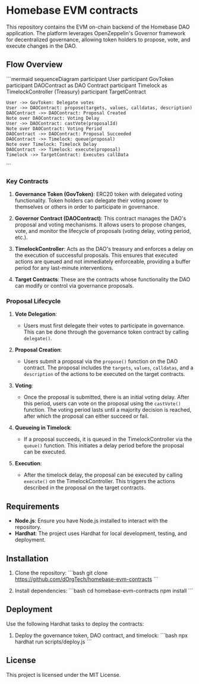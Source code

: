 # Homebase EVM contracts

This repository contains the EVM on-chain backend of the Homebase DAO application. The platform leverages OpenZeppelin's Governor framework for decentralized governance, allowing token holders to propose, vote, and execute changes in the DAO.

## Flow Overview

\```mermaid
sequenceDiagram
    participant User
    participant GovToken
    participant DAOContract as DAO Contract
    participant Timelock as TimelockController (Treasury)
    participant TargetContract

    User ->> GovToken: Delegate votes
    User ->> DAOContract: propose(targets, values, calldatas, description)
    DAOContract ->> DAOContract: Proposal Created
    Note over DAOContract: Voting Delay
    User ->> DAOContract: castVote(proposalId)
    Note over DAOContract: Voting Period
    DAOContract ->> DAOContract: Proposal Succeeded
    DAOContract ->> Timelock: queue(proposal)
    Note over Timelock: Timelock Delay
    DAOContract ->> Timelock: execute(proposal)
    Timelock ->> TargetContract: Executes callData
\```

### Key Contracts

1. **Governance Token (GovToken)**: ERC20 token with delegated voting functionality. Token holders can delegate their voting power to themselves or others in order to participate in governance.
   
2. **Governor Contract (DAOContract)**: This contract manages the DAO's proposal and voting mechanisms. It allows users to propose changes, vote, and monitor the lifecycle of proposals (voting delay, voting period, etc.).

3. **TimelockController**: Acts as the DAO's treasury and enforces a delay on the execution of successful proposals. This ensures that executed actions are queued and not immediately enforceable, providing a buffer period for any last-minute interventions.

4. **Target Contracts**: These are the contracts whose functionality the DAO can modify or control via governance proposals.

### Proposal Lifecycle

1. **Vote Delegation**: 
   - Users must first delegate their votes to participate in governance. This can be done through the governance token contract by calling `delegate()`.

2. **Proposal Creation**:
   - Users submit a proposal via the `propose()` function on the DAO contract. The proposal includes the `targets`, `values`, `calldatas`, and a `description` of the actions to be executed on the target contracts.

3. **Voting**:
   - Once the proposal is submitted, there is an initial voting delay. After this period, users can vote on the proposal using the `castVote()` function. The voting period lasts until a majority decision is reached, after which the proposal can either succeed or fail.

4. **Queueing in Timelock**:
   - If a proposal succeeds, it is queued in the TimelockController via the `queue()` function. This initiates a delay period before the proposal can be executed.

5. **Execution**:
   - After the timelock delay, the proposal can be executed by calling `execute()` on the TimelockController. This triggers the actions described in the proposal on the target contracts.

## Requirements

- **Node.js**: Ensure you have Node.js installed to interact with the repository.
- **Hardhat**: The project uses Hardhat for local development, testing, and deployment.
  
## Installation

1. Clone the repository:
    \```bash
    git clone https://github.com/dOrgTech/homebase-evm-contracts
    \```

2. Install dependencies:
    \```bash
    cd homebase-evm-contracts
    npm install
    \```

## Deployment

Use the following Hardhat tasks to deploy the contracts:

1. Deploy the governance token, DAO contract, and timelock:
    \```bash
    npx hardhat run scripts/deploy.js
    \```

## License

This project is licensed under the MIT License.
